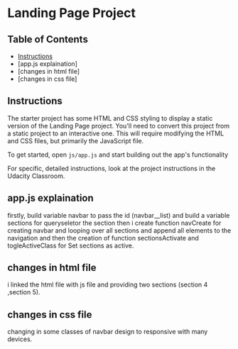 # Landing Page Project

## Table of Contents

* [Instructions](#instructions)
* [app.js explaination]
* [changes in html file]
* [changes in css file]
## Instructions

The starter project has some HTML and CSS styling to display a static version of the Landing Page project. You'll need to convert this project from a static project to an interactive one. This will require modifying the HTML and CSS files, but primarily the JavaScript file.

To get started, open `js/app.js` and start building out the app's functionality

For specific, detailed instructions, look at the project instructions in the Udacity Classroom.

## app.js explaination

firstly, build variable navbar to pass the id (navbar__list) and build a variable sections for queryseletor the section
then i create function navCreate for creating navbar and looping over all sections and append all elements to the navigation
and then the creation of function sectionsActivate and togleActiveClass for Set sections as active. 

## changes in html file

i linked the html file with js file and providing two sections (section 4 ,section 5).
## changes in css file 

changing in some classes of navbar design to responsive with many devices.